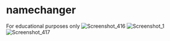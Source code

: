 # namechanger
For educational purposes only
![Screenshot_416](https://user-images.githubusercontent.com/62859332/158074236-1d77e827-dcf6-4071-986e-ef631edd096a.png)
![Screenshot_1](https://user-images.githubusercontent.com/62859332/158074237-fa79bad7-2bda-4647-b10c-e7b63eddeaae.png)
![Screenshot_417](https://user-images.githubusercontent.com/62859332/158074245-71ec3961-8ca6-4132-abbb-fffdb87aba05.png)

